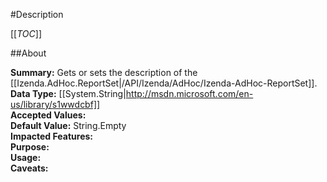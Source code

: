 #Description

[[_TOC_]]

##About

**Summary:** Gets or sets the description of the [[Izenda.AdHoc.ReportSet|/API/Izenda/AdHoc/Izenda-AdHoc-ReportSet]].  
**Data Type:** [[System.String|http://msdn.microsoft.com/en-us/library/s1wwdcbf]]  
**Accepted Values:**   
**Default Value:** String.Empty  
**Impacted Features:**   
**Purpose:**   
**Usage:**   
**Caveats:**   

